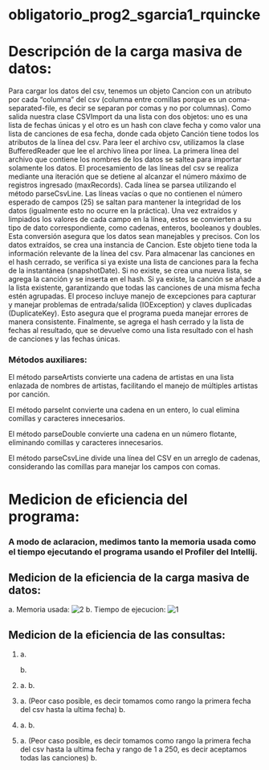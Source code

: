# obligatorio_prog2_sgarcia1_rquincke
# Descripción de la carga masiva de datos:
Para cargar los datos del csv, tenemos un objeto Cancion con un atributo por cada “columna” del csv (columna entre comillas porque es un coma-separated-file, es decir se separan por comas y no por columnas).
Como salida nuestra clase CSVImport da una lista con dos objetos: uno es una lista de fechas únicas y el otro es un hash con clave fecha y como valor una lista de canciones de esa fecha, donde cada objeto Canción tiene todos los atributos de la línea del csv.
Para leer el archivo csv, utilizamos la clase BufferedReader que lee el archivo línea por línea. La primera línea del archivo que contiene los nombres de los datos se saltea para importar solamente los datos.
El procesamiento de las líneas del csv se realiza mediante una iteración que se detiene al alcanzar el número máximo de registros ingresado (maxRecords). Cada línea se parsea utilizando el método parseCsvLine. Las líneas vacías o que no contienen el número esperado de campos (25) se saltan para mantener la integridad de los datos (igualmente esto no ocurre en la práctica).
Una vez extraídos y limpiados los valores de cada campo en la línea, estos se convierten a su tipo de dato correspondiente, como cadenas, enteros, booleanos y doubles. Esta conversión asegura que los datos sean manejables y precisos.
Con los datos extraídos, se crea una instancia de Cancion. Este objeto tiene toda la información relevante de la línea del csv.
Para almacenar las canciones en el hash cerrado, se verifica si ya existe una lista de canciones para la fecha de la instantánea (snapshotDate). Si no existe, se crea una nueva lista, se agrega la canción y se inserta en el hash. Si ya existe, la canción se añade a la lista existente, garantizando que todas las canciones de una misma fecha estén agrupadas.
El proceso incluye manejo de excepciones para capturar y manejar problemas de entrada/salida (IOException) y claves duplicadas (DuplicateKey). Esto asegura que el programa pueda manejar errores de manera consistente.
Finalmente, se agrega el hash cerrado y la lista de fechas al resultado, que se devuelve como una lista resultado con el hash de canciones y las fechas únicas.
### Métodos auxiliares:
El método parseArtists convierte una cadena de artistas en una lista enlazada de nombres de artistas, facilitando el manejo de múltiples artistas por canción.

El método parseInt convierte una cadena en un entero, lo cual elimina comillas y caracteres innecesarios.

El método parseDouble convierte una cadena en un número flotante, eliminando comillas y caracteres innecesarios.

El método parseCsvLine divide una línea del CSV en un arreglo de cadenas, considerando las comillas para manejar los campos con comas.
# Medicion de eficiencia del programa:
### A modo de aclaracion, medimos tanto la memoria usada como el tiempo ejecutando el programa usando el Profiler del Intellij.
## Medicion de la eficiencia de la carga masiva de datos: 
a. Memoria usada:
![2](https://github.com/SgO1337/obligatorio_prog2_sgarcia1_rquincke/assets/69167503/0e51e5bd-cf08-4f10-a794-5da3d46dd1f4)
b. Tiempo de ejecucion: 
![1](https://github.com/SgO1337/obligatorio_prog2_sgarcia1_rquincke/assets/69167503/dc071a4b-3a01-4e2b-aae0-7bd51e2914b1)
## Medicion de la eficiencia de las consultas:
1. a.
   
   b.
  
3. a. 
   b.
4. a. (Peor caso posible, es decir tomamos como rango la primera fecha del csv hasta la ultima fecha)
   b.
5. a.
   b.
6. a. (Peor caso posible, es decir tomamos como rango la primera fecha del csv hasta la ultima fecha y rango de 1 a 250, es decir aceptamos todas las canciones)
   b.
